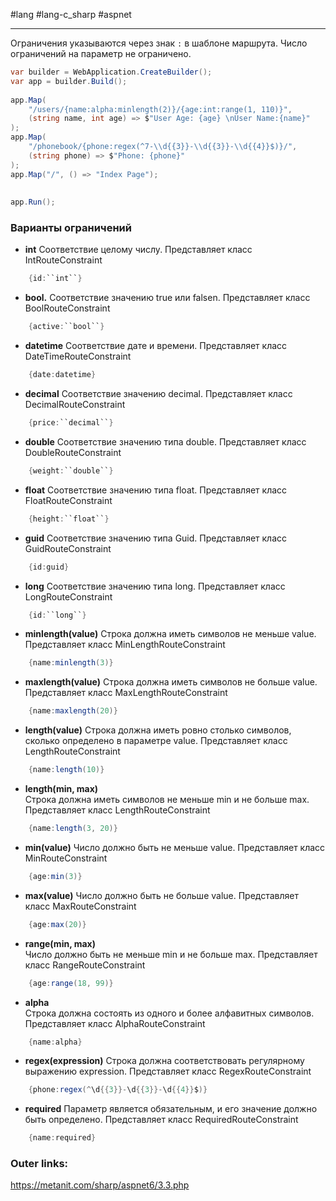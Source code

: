 #lang #lang-c_sharp #aspnet

---
Ограничения указываются через знак `:` в шаблоне маршрута. Число ограничений на параметр не ограничено.

```csharp
var builder = WebApplication.CreateBuilder();
var app = builder.Build();
 
app.Map(
    "/users/{name:alpha:minlength(2)}/{age:int:range(1, 110)}",
    (string name, int age) => $"User Age: {age} \nUser Name:{name}"
);
app.Map(
    "/phonebook/{phone:regex(^7-\\d{{3}}-\\d{{3}}-\\d{{4}}$)}/",
    (string phone) => $"Phone: {phone}"
);
app.Map("/", () => "Index Page");
 
 
app.Run();
```

### Варианты ограничений

- **int**
    Соответствие целому числу. Представляет класс IntRouteConstraint
```csharp
    {id:``int``}
```    

- **bool.** 
    Соответствие значению true или falsen. Представляет класс BoolRouteConstraint
```csharp
    {active:``bool``}
```    

- **datetime** 
    Соответствие дате и времени. Представляет класс DateTimeRouteConstraint
```csharp
    {date:datetime}
```    

- **decimal**
    Соответствие значению decimal. Представляет класс DecimalRouteConstraint
```csharp
    {price:``decimal``}
```    

- **double**
    Соответствие значению типа double. Представляет класс DoubleRouteConstraint
```csharp
    {weight:``double``}
```    

- **float**
    Соответствие значению типа float. Представляет класс FloatRouteConstraint
```csharp
    {height:``float``}
```    

- **guid**
    Соответствие значению типа Guid. Представляет класс GuidRouteConstraint
```csharp
    {id:guid}
```    

- **long**
    Соответствие значению типа long. Представляет класс LongRouteConstraint
```csharp
    {id:``long``}
```    

- **minlength(value)**
    Строка должна иметь символов не меньше value. Представляет класс MinLengthRouteConstraint
```csharp
    {name:minlength(3)}
```    

- **maxlength(value)**
    Строка должна иметь символов не больше value. Представляет класс MaxLengthRouteConstraint
```csharp
    {name:maxlength(20)}
```    

- **length(value)**
    Строка должна иметь ровно столько символов, сколько определено в параметре value. Представляет класс LengthRouteConstraint
```csharp
    {name:length(10)}
```    

- **length(min, max)**    
    Строка должна иметь символов не меньше min и не больше max. Представляет класс LengthRouteConstraint
```csharp
    {name:length(3, 20)}
```    

- **min(value)**
    Число должно быть не меньше value. Представляет класс MinRouteConstraint
```csharp
    {age:min(3)}
```    

- **max(value)**
    Число должно быть не больше value. Представляет класс MaxRouteConstraint
```csharp
    {age:max(20)}
```    

- **range(min, max)**    
    Число должно быть не меньше min и не больше max. Представляет класс RangeRouteConstraint
```csharp
    {age:range(18, 99)}
```    

- **alpha**  
    Строка должна состоять из одного и более алфавитных символов. Представляет класс AlphaRouteConstraint
```csharp
    {name:alpha}
```    

- **regex(expression)**
    Строка должна соответствовать регулярному выражению expression. Представляет класс RegexRouteConstraint
```csharp
    {phone:regex(^\d{{3}}-\d{{3}}-\d{{4}}$)}
```    

- **required**
    Параметр является обязательным, и его значение должно быть определено. Представляет класс RequiredRouteConstraint 
```csharp
	{name:required}
```


### Outer links:
https://metanit.com/sharp/aspnet6/3.3.php
